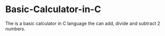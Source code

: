 # Basic-Calculator-in-C
The is a basic calculator in C language the can add, divide and subtract 2 numbers. 
